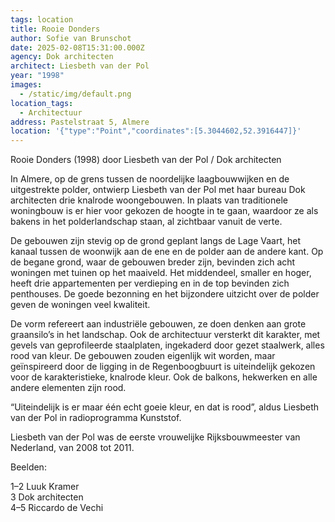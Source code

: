 ```yaml
---
tags: location
title: Rooie Donders
author: Sofie van Brunschot
date: 2025-02-08T15:31:00.000Z
agency: Dok architecten
architect: Liesbeth van der Pol
year: "1998"
images:
  - /static/img/default.png
location_tags:
  - Architectuur
address: Pastelstraat 5, Almere
location: '{"type":"Point","coordinates":[5.3044602,52.3916447]}'
---
```

Rooie Donders (1998) door Liesbeth van der Pol / Dok architecten

In Almere, op de grens tussen de noordelijke laagbouwwijken en de uitgestrekte polder, ontwierp Liesbeth van der Pol met haar bureau Dok architecten drie knalrode woongebouwen. In plaats van traditionele woningbouw is er hier voor gekozen de hoogte in te gaan, waardoor ze als bakens in het polderlandschap staan, al zichtbaar vanuit de verte.

De gebouwen zijn stevig op de grond geplant langs de Lage Vaart, het kanaal tussen de woonwijk aan de ene en de polder aan de andere kant. Op de begane grond, waar de gebouwen breder zijn, bevinden zich acht woningen met tuinen op het maaiveld. Het middendeel, smaller en hoger, heeft drie appartementen per verdieping en in de top bevinden zich penthouses. De goede bezonning en het bijzondere uitzicht over de polder geven de woningen veel kwaliteit.

De vorm refereert aan industriële gebouwen, ze doen denken aan grote graansilo’s in het landschap. Ook de architectuur versterkt dit karakter, met gevels van geprofileerde staalplaten, ingekaderd door gezet staalwerk, alles rood van kleur. De gebouwen zouden eigenlijk wit worden, maar geïnspireerd door de ligging in de Regenboogbuurt is uiteindelijk gekozen voor de karakteristieke, knalrode kleur. Ook de balkons, hekwerken en alle andere elementen zijn rood. 

“Uiteindelijk is er maar één echt goeie kleur, en dat is rood”, aldus Liesbeth van der Pol in radioprogramma Kunststof.

Liesbeth van der Pol was de eerste vrouwelijke Rijksbouwmeester van Nederland, van 2008 tot 2011.

Beelden:

1–2 Luuk Kramer[](https://www.instagram.com/luuk.kramer/)\
3 Dok architecten[](https://www.instagram.com/dokarchitecten/)\
4–5 Riccardo de Vechi[](https://www.instagram.com/riccardodevecchi.photo/)
